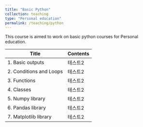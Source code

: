 ```yaml
---
title: "Basic Python"
collection: teaching
type: "Personal education"
permalink: /teaching/python
---
```


This course is aimed to work on basic python courses for Personal education.

|Title|Contents|
|---------|----------|
|1. Basic outputs|테스트2|
|2. Conditions and Loops|테스트2|
|3. Functions|테스트2|
|4. Classes|테스트2|
|5. Numpy library|테스트2|
|6. Pandas library|테스트2|
|7. Matplotlib library|테스트2|
